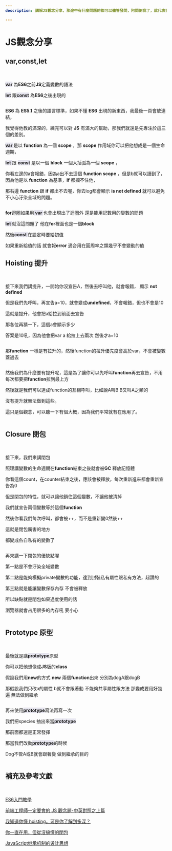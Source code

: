 ```yaml
---
description: 講解JS觀念分享，那途中有什麼問題的都可以儘管發問，阿問倒我了，就代表我還有可以學習的地方，絕對不是我很菜吼

---
```


# JS觀念分享

## var,const,let
<br/>

<span class='Gray'>var</span> 為**ES6**之前**JS**定義變數的語法

<span class='Gray'>let</span> 跟<span class='Gray'>const</span> 為**ES6**之後出現的

<img :src="$withBase('/JS_Idea/var_const_let_1.png')"><br/>



**ES6** 為 **ES5.1** 之後的語言標準，如果不懂 **ES6** 出現的新東西，我最後一頁會放連結，

我覺得他教的滿深的，練完可以對 **JS** 有滿大的幫助，那我們就還是先專注於這三個的差別。

<span class='Gray'> var </span> 是以 **function** 為一個 **scope** ，那 **scope** 作用域你可以把他想成是一個生命週期，

<span class='Gray'> let </span>跟 <span class='Gray'>const</span>  是以一個 **block** 一個大括弧為一個 **scope** ，

你看左邊的a會報錯，因為a出不去這個 **function scope** ，但是b就可以讀到了，因為他是以 **function** 為基準，**if** 都攔不住他，

那右邊 **function** 跟 **if** 都出不去喔，你去log都會顯示 **is not defined** 就可以避免不小心汙染全域的問題。

<img :src="$withBase('/JS_Idea/var_const_let_2.png')"><br/>

**for**迴圈如果用<span class='Gray'> var  </span>也會出現出了迴圈外 還是能用記數用的變數的問題

<span class='Gray'>let </span> 就沒這問題了 他在**for**裡面也是一個**block**

然後<span class='Gray'>const </span>  在設定時要給初值

如果重新給值的話 就會報**error** 適合用在圓周率之類幾乎不會變動的值


## Hoisting 提升
<br/>

接下來我們講提升，一開始你沒宣告A，然後去呼叫他，就會報錯， 顯示 **not defined**

但是我們先呼叫，再宣告a=10，就會變成**undefined**，不會報錯，但也不會是10

這就是提升，他會把a給拉到前面去宣告

那各位再猜一下，這個a會顯示多少

答案是10吼，因為他會把var a 給拉上去兩次 然後才a=10

<img :src="$withBase('/JS_Idea/Hoisting_1.png')"><br/>



那**function** 一樣是有拉升的，然後function的拉升優先度會高於var，不會被變數蓋過去


<img :src="$withBase('/JS_Idea/Hoisting_2.png')"><br/>


然後我們為什麼要有提升呢，這是為了讓你可以先呼叫**function**再去宣告，不用每次都要把**function**拉到最上方

然後就是我們可以達成function的互相呼叫，比如說A叫B  B又叫A之類的

沒有提升就無法做到這些。

這只是個觀念，可以聽一下有個大概，因為我們平常就有在應用了。

<img :src="$withBase('/JS_Idea/Hoisting_3.png')"><br/>


## Closure 閉包
<br/>

接下來，我們來講閉包

照理講變數的生命週期在**function**結束之後就會被**GC** 釋放記憶體

你看這個count，在counter結束之後，應該會被釋放，每次重新進來都會重新宣告為0

但是閉包的特性，就可以讓他鎖住這個變數，不讓他被清掉

我們就宣告兩個變數等於這個**function** 

然後你看我們每次呼叫，都會被++，而不是重新變0然後++

這就是閉包厲害的地方

都變成各自私有的變數了

<img :src="$withBase('/JS_Idea/Closure_1.png')"><br/>

再來講一下閉包的優缺點喔

第一點是不會汙染全域變數 

第二點是能夠模擬private變數的功能，達到封裝私有屬性跟私有方法，超讚的

第三點就是能讓變數保存內存 不會被釋放

所以缺點就是閉包如果過度使用的話

瀏覽器就會占用很多的內存吼 要小心

<img :src="$withBase('/JS_Idea/Closure_2.png')"><br/>

## Prototype 原型
<br/>


最後就是講<span class='Gray'>prototype</span>原型

你可以把他想像成**JS**版的**class**

假設我們用**new**的方式 **new** 兩個**function**出來 分別為dogA跟dogB  

那假設我們只改a的屬性 b就不會跟著動  不能夠共享屬性跟方法 那變成要用好幾遍 無法做到繼承


<img :src="$withBase('/JS_Idea/Prototype_1.png')"><br/>

再來使用<span class='Gray'>prototype</span>寫法再寫一次

我們把species 抽出來當<span class='Gray'>prototype</span>

那前面都還是正常發揮

那當我們改動<span class='Gray'>prototype</span>的時候

Dog不管A或B就會跟著變 做到繼承的目的

<img :src="$withBase('/JS_Idea/Prototype_2.png')"><br/>


## 補充及參考文獻
<br/>

[ES6入門教學](https://es6.ruanyifeng.com/)

[前端工程師一定要會的 JS 觀念題-中英對照之上篇](https://medium.com/starbugs/%E9%9D%A2%E8%A9%A6-%E5%89%8D%E7%AB%AF%E5%B7%A5%E7%A8%8B%E5%B8%AB%E4%B8%80%E5%AE%9A%E8%A6%81%E6%9C%83%E7%9A%84-js-%E8%A7%80%E5%BF%B5%E9%A1%8C-%E4%B8%AD%E8%8B%B1%E5%B0%8D%E7%85%A7%E4%B9%8B%E4%B8%8A%E7%AF%87-3b0a3feda14f)

[我知道你懂 hoisting，可是你了解到多深？](https://blog.techbridge.cc/2018/11/10/javascript-hoisting/)

[你一直在用，但從沒搞懂的閉包](https://medium.com/schaoss-blog/%E4%BD%A0%E4%B8%80%E7%9B%B4%E5%9C%A8%E7%94%A8-%E4%BD%86%E5%BE%9E%E6%B2%92%E6%90%9E%E6%87%82%E7%9A%84%E9%96%89%E5%8C%85-e6b39b4a5ade)

[JavaScript继承机制的设计思想](http://www.ruanyifeng.com/blog/2011/06/designing_ideas_of_inheritance_mechanism_in_javascript.html)

<style>
span{
 font-weight: bold;
}
.Gray{
    background-color: #e6e5ef;  
}
.Red{
    background-color: red;  
}
</style>
